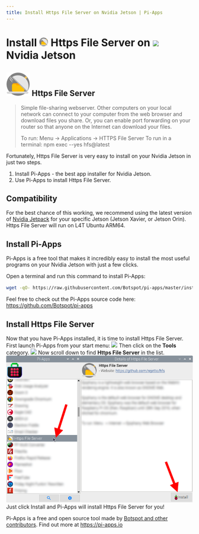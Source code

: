 ```yaml
---
title: Install Https File Server on Nvidia Jetson | Pi-Apps
---
```

<div class="simple-install-content content">

# Install <img src="/img/app-icons/Https File Server/icon-64.png" height=24> Https File Server on <img src=/img/other-icons/nvidia-icon.svg height=24> Nvidia Jetson

## <img src="/img/app-icons/Https File Server/icon-64.png"> Https File Server
> Simple file-sharing webserver. Other computers on your local network can connect to your computer from the web browser and download files you share.
> Or, you can enable port forwarding on your router so that anyone on the Internet can download your files.
> 
> To run: Menu -> Applications -> HTTPS File Server
> To run in a terminal: npm exec --yes hfs@latest

Fortunately, Https File Server is very easy to install on your Nvidia Jetson in just two steps.
1. Install Pi-Apps - the best app installer for Nvidia Jetson.
2. Use Pi-Apps to install Https File Server.
</div>
<div class="simple-install-content content">

## Compatibility
For the best chance of this working, we recommend using the latest version of [Nvidia Jetpack](https://developer.nvidia.com/embedded/jetpack-archive) for your specific Jetson (Jetson Xavier, or Jetson Orin).
Https File Server will run on L4T Ubuntu ARM64.
</div>
<div class="simple-install-content content">

## Install Pi-Apps

Pi-Apps is a free tool that makes it incredibly easy to install the most useful programs on your Nvidia Jetson with just a few clicks.

Open a terminal and run this command to install Pi-Apps:
```bash
wget -qO- https://raw.githubusercontent.com/Botspot/pi-apps/master/install | bash
```
Feel free to check out the Pi-Apps source code here: https://github.com/Botspot/pi-apps
</div>
<div class="simple-install-content content">

## Install Https File Server

Now that you have Pi-Apps installed, it is time to install Https File Server.
First launch Pi-Apps from your start menu:
<img src="/img/start-menu.png">
Then click on the <b>Tools</b> category.
<img src="/img/category-selections/Tools.png">
Now scroll down to find <b>Https File Server</b> in the list.
<img src="/img/app-icons/Https File Server/app-selection.png">
Just click Install and Pi-Apps will install Https File Server for you!
</div>
<div class="simple-install-content content">

Pi-Apps is a free and open source tool made by [Botspot and other contributors](/about/#contributors). Find out more at https://pi-apps.io
</div>

